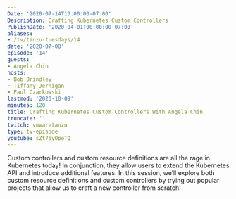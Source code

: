 ```yaml
---
Date: '2020-07-14T13:00:00-07:00'
Description: Crafting Kubernetes Custom Controllers
PublishDate: '2020-04-01T00:00:00-07:00'
aliases:
- /tv/tanzu-tuesdays/14
date: '2020-07-08'
episode: '14'
guests:
- Angela Chin
hosts:
- Bob Brindley
- Tiffany Jernigan
- Paul Czarkowski
lastmod: '2020-10-09'
minutes: 120
title: Crafting Kubernetes Custom Controllers With Angela Chin
truncate: ''
twitch: vmwaretanzu
type: tv-episode
youtube: sZt76yOpeTQ
---
```


Custom controllers and custom resource definitions are all the rage in Kubernetes today! In conjunction, they allow users to extend the Kubernetes API and introduce additional features.
In this session, we’ll explore both custom resource definitions and custom controllers by trying out popular projects that allow us to craft a new controller from scratch!